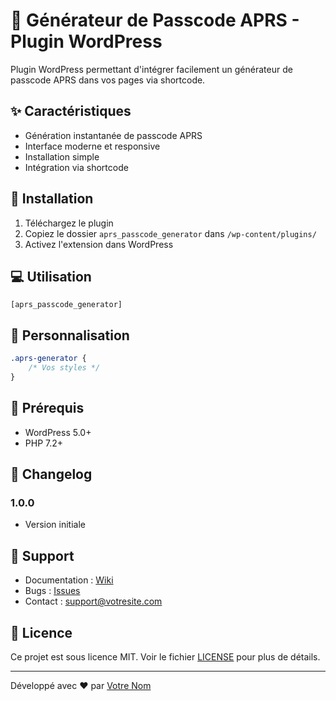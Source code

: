 # 📡 Générateur de Passcode APRS - Plugin WordPress

Plugin WordPress permettant d'intégrer facilement un générateur de passcode APRS dans vos pages via shortcode.

## ✨ Caractéristiques

- Génération instantanée de passcode APRS
- Interface moderne et responsive
- Installation simple
- Intégration via shortcode

## 🚀 Installation

1. Téléchargez le plugin
2. Copiez le dossier `aprs_passcode_generator` dans `/wp-content/plugins/`
3. Activez l'extension dans WordPress

## 💻 Utilisation

```
[aprs_passcode_generator]
```

## 🎨 Personnalisation

```css
.aprs-generator {
    /* Vos styles */
}
```

## 🔧 Prérequis

- WordPress 5.0+
- PHP 7.2+

## 📝 Changelog

### 1.0.0
- Version initiale

## 🤝 Support

- Documentation : [Wiki](https://github.com/votre-repo/wiki)
- Bugs : [Issues](https://github.com/votre-repo/issues)
- Contact : support@votresite.com

## 📜 Licence

Ce projet est sous licence MIT. Voir le fichier [LICENSE](LICENSE) pour plus de détails.

---

Développé avec ❤️ par [Votre Nom](https://votresite.com)
